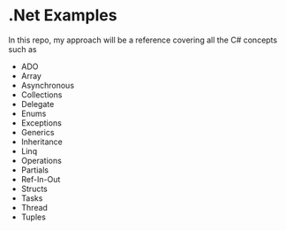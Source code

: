 # .Net Examples

In this repo, my approach will be a reference covering all the C# concepts such as

* ADO
* Array
* Asynchronous
* Collections
* Delegate
* Enums
* Exceptions
* Generics
* Inheritance
* Linq
* Operations
* Partials
* Ref-In-Out
* Structs
* Tasks
* Thread
* Tuples

